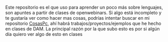 Este repositorio es el que uso para aprender un poco más sobre lenguajes, son apuntes a partir de clases de openwebinars. Si algo está incompleto y te gustaría ver como hacer mas cosas, podrías intentar buscar en mi repositorio [CosasPc](https://github.com/NicolasRodriguezSteuerberg/CosasPc/tree/main/2), ahí habrá trabajos/proyectos/ejemplos que he hecho en clases de DAM. La principal razón por la que subo esto es por si algún día quiero ver algo de esto en clases